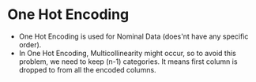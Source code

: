 # One Hot Encoding

- One Hot Encoding is used for Nominal Data (does'nt have any specific order).
- In One Hot Encoding, Multicollinearity might occur, so to avoid this problem, we need to keep (n-1) categories. It means first column is dropped to from all the encoded columns.
